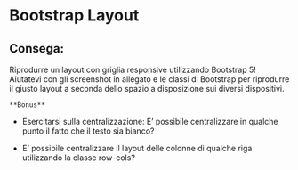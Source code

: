 Bootstrap Layout
===
Consega:
-
Riprodurre un layout con griglia responsive utilizzando Bootstrap 5! Aiutatevi con gli screenshot in allegato e le classi di Bootstrap per riprodurre il giusto layout a seconda dello spazio a disposizione sui diversi dispositivi.

`**Bonus**`

- Esercitarsi sulla centralizzazione: E’ possibile centralizzare in qualche punto il fatto che il testo sia bianco?

- E’ possibile centralizzare il layout delle colonne di qualche riga utilizzando la classe row-cols?